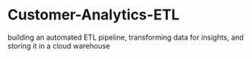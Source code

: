 # Customer-Analytics-ETL
building an automated ETL pipeline, transforming data for insights, and storing it in a cloud warehouse
